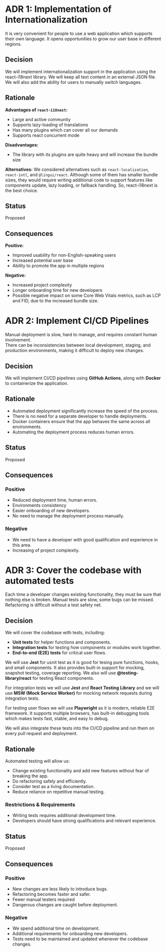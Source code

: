 # ADR 1: Implementation of Internationalization

It is very convenient for people to use a web application which supports their own language. It opens opportunities to grow our user base in different regions.

## Decision

We will implement internationalization support in the application using the react-i18next library. We will keep all text content in an external JSON file. We will also add the ability for users to manually switch languages.

## Rationale

**Advantages of `react-i18next`:**
- Large and active community
- Supports lazy-loading of translations
- Has many plugins which can cover all our demands
- Supports react concurrent mode

**Disadvantages:**
- The library with its plugins are quite heavy and will increase the bundle size

**Alternatives:**
We considered alternatives such as `react-localization`, `react-intl`, and `@lingui/react`. Although some of them has smaller bundle sizes, they would require writing additional code to support features like components update, lazy loading, or fallback handling. So, react-i18next is the best choice.

## Status

Proposed

## Consequences

**Positive:**
- Improved usability for non-English-speaking users
- Increased potential user base
- Ability to promote the app in multiple regions

**Negative:**
- Increased project complexity
- Longer onboarding time for new developers
- Possible negative impact on some Core Web Vitals metrics, such as LCP and FID, due to the increased bundle size.


# ADR 2: Implement CI/CD Pipelines

Manual deployment is slow, hard to manage, and requires constant human involvement.  
There can be inconsistencies between local development, staging, and production environments, making it difficult to deploy new changes.

## Decision
We will implement CI/CD pipelines using **GitHub Actions**, along with **Docker** to containerize the application.  

## Rationale
- Automated deployment significantly increase the speed of the process.
- There is no need for a separate developer to handle deployments.
- Docker containers ensure that the app behaves the same across all environments.
- Automating the deployment process reduces human errors.

## Status

Proposed

## Consequences

### Positive
- Reduced deployment time, human errors.
- Environments consistency
- Easier onboarding of new developers.
- No need to manage the deployment process manually.

### Negative
- We need to have a developer with good qualification and experience in this area.
- Increasing of project complexity.


# ADR 3: Cover the codebase with automated tests

Each time a developer changes existing functionality, they must be sure that nothing else is broken. Manual tests are slow, some bugs can be missed. Refactoring is difficult without a test safety net.

## Decision
We will cover the codebase with tests, including:
- **Unit tests** for helper functions and components.
- **Integration tests** for testing how components or modules work together.
- **End-to-end (E2E) tests** for critical user flows.

We will use **Jest** for usnit test as it is good for tesing pure functions, hooks, and small components. It also provides built-in support for mocking, snapshot testing, coverage reporting. 
We also will use **@testing-library/react** for testing React components.

For integration tests we will use **Jest** and **React Testing Library** and we will use **MSW (Mock Service Worker)** for mocking network requests during integration tests.

For testing user flows we will use **Playwright** as it is modern, reliable E2E framework. It supports multiple browsers, has built-in debugging tools which makes tests fast, stable, and easy to debug.

We will also integrate these tests into the CI/CD pipeline and run them on every pull request and deployment.

## Rationale
Automated testing will allow us:

- Change existing functionality and add new features without fear of breaking the app.  
- Do refactoring safely and efficiently. 
- Consider test as a living documentation.   
- Reduce reliance on repetitive manual testing.

### Restrictions & Requirements
- Writing tests requires additional development time.
- Developers should have strong qualifications and relevant experience.

## Status
Proposed

## Consequences

### Positive
- New changes are less likely to introduce bugs.
- Refactoring becomes faster and safer.  
- Fewer manual testers required  
- Dangerous changes are caught before deployment.

### Negative
- We spend additional time on development.
- Additional requirements for onboarding new developers.
- Tests need to be maintained and updated whenever the codebase changes.